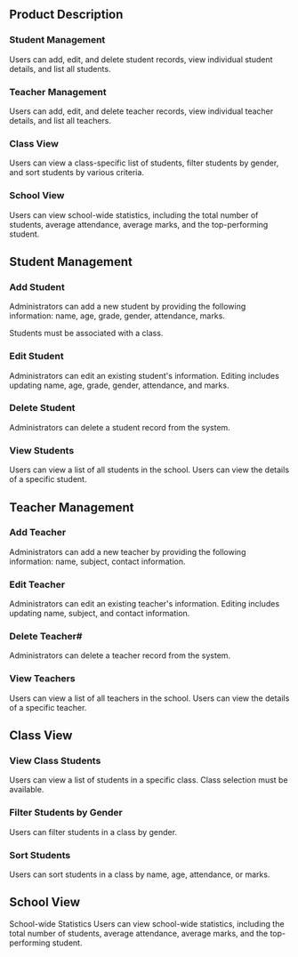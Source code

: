 <h2>Product Description</h2>

<h3>Student Management</h3> 
<p>  
Users can add, edit, and delete student records, view individual student details, and list all students.
</p>

<h3>Teacher Management</h3> 
<p>  
Users can add, edit, and delete teacher records, view individual teacher details, and list all teachers.
</p>

<h3>Class View</h3> 
<p>  Users can view a class-specific list of students, filter students by gender, and sort students by various criteria.
</p>

<h3>School View</h3> 
<p>  
 Users can view school-wide statistics, including the total number of students, average attendance, average marks, and the top-performing student.
</p>

<h2>
Student Management
</h2>

<h3>
Add Student
</h3>
<p>
Administrators can add a new student by providing the following information: name, age, grade, gender, attendance, marks.
</p>
<p>
Students must be associated with a class.
</p>


<h3>
Edit Student
</h3>
<p>
Administrators can edit an existing student's information.  
Editing includes updating name, age, grade, gender, attendance, and marks.
</p>

<h3>
Delete Student
</h3>
<p>
Administrators can delete a student record from the system.
</p>

<h3>
View Students
</h3>
<p>
Users can view a list of all students in the school.
Users can view the details of a specific student.
</p>

<h2>
Teacher Management
</h2>

<h3>
Add Teacher
</h3>
<p>
Administrators can add a new teacher by providing the following information: name, subject, contact information.
</p>

<h3>
Edit Teacher
</h3>
<p>
Administrators can edit an existing teacher's information.
Editing includes updating name, subject, and contact information.
</p>

<h3>
Delete Teacher#
</h3>
<p>  
Administrators can delete a teacher record from the system.
</p>

<h3>
View Teachers
</h3>
<p>
Users can view a list of all teachers in the school.
Users can view the details of a specific teacher.
</p>

<h2> 
Class View
</h2>

<h3>  
View Class Students
</h3>
<p>
Users can view a list of students in a specific class.
Class selection must be available.
</p>

<h3>
Filter Students by Gender
</h3>
<p>
Users can filter students in a class by gender.
</p>

<h3>
Sort Students
</h3>
<p> 
Users can sort students in a class by name, age, attendance, or marks.
</p>

<h2>
School View
</h2>

<p>
School-wide Statistics  
Users can view school-wide statistics, including the total number of students, average attendance, average marks, and the top-performing student.
</p>
